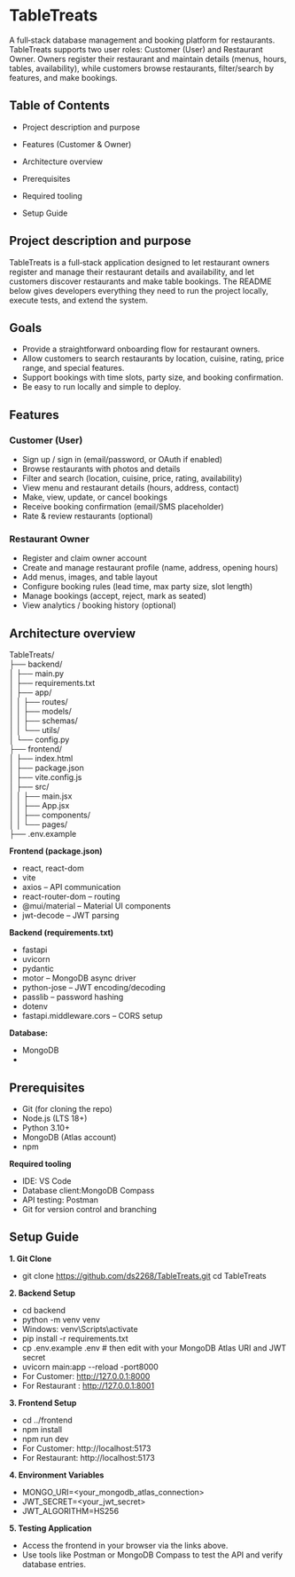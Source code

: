 # **TableTreats**

A full‑stack database management and booking platform for restaurants. TableTreats supports two user roles: Customer (User) and Restaurant Owner. Owners register their restaurant and maintain details (menus, hours, tables, availability), while customers browse restaurants, filter/search by features, and make bookings.

## **Table of Contents**

- Project description and purpose

- Features (Customer & Owner)

- Architecture overview

- Prerequisites

- Required tooling

- Setup Guide


## **Project description and purpose**
TableTreats is a full‑stack application designed to let restaurant owners register and manage their restaurant details and availability, and let customers discover restaurants and make table bookings. The README below gives developers everything they need to run the project locally, execute tests, and extend the system.

## **Goals**
- Provide a straightforward onboarding flow for restaurant owners.
- Allow customers to search restaurants by location, cuisine, rating, price range, and special features.
- Support bookings with time slots, party size, and booking confirmation.
- Be easy to run locally and simple to deploy.

## **Features**
### **Customer (User)**

- Sign up / sign in (email/password, or OAuth if enabled)
- Browse restaurants with photos and details
- Filter and search (location, cuisine, price, rating, availability)
- View menu and restaurant details (hours, address, contact)
- Make, view, update, or cancel bookings
- Receive booking confirmation (email/SMS placeholder)
- Rate & review restaurants (optional)

### **Restaurant Owner**
- Register and claim owner account
- Create and manage restaurant profile (name, address, opening hours)
- Add menus, images, and table layout
- Configure booking rules (lead time, max party size, slot length)
- Manage bookings (accept, reject, mark as seated)
- View analytics / booking history (optional)



## **Architecture overview**
TableTreats/</br>
├── backend/</br>
│   ├── main.py</br>
│   ├── requirements.txt</br>
│   ├── app/</br>
│   │   ├── routes/</br>
│   │   ├── models/</br>
│   │   ├── schemas/</br>
│   │   └── utils/</br>
│   └── config.py</br>
├── frontend/</br>
│   ├── index.html</br>
│   ├── package.json</br>
│   ├── vite.config.js</br>
│   ├── src/</br>
│   │   ├── main.jsx</br>
│   │   ├── App.jsx</br>
│   │   ├── components/</br>
│   │   └── pages/</br>
├── .env.example</br>

**Frontend (package.json)**</br>
- react, react-dom
- vite
- axios – API communication
- react-router-dom – routing
- @mui/material – Material UI components
- jwt-decode – JWT parsing

**Backend (requirements.txt)**</br>
- fastapi</br>
- uvicorn</br>
- pydantic</br>
- motor – MongoDB async driver</br>
- python-jose – JWT encoding/decoding</br>
- passlib – password hashing</br>
- dotenv</br>
- fastapi.middleware.cors – CORS setup</br>

**Database:**
- MongoDB
- 
## **Prerequisites**
- Git (for cloning the repo)
- Node.js (LTS 18+)
- Python 3.10+
- MongoDB (Atlas account)
- npm

**Required tooling**
- IDE: VS Code
- Database client:MongoDB Compass
- API testing: Postman
- Git for version control and branching

## **Setup Guide**
**1. Git Clone**
- git clone https://github.com/ds2268/TableTreats.git
cd TableTreats

**2. Backend Setup**
- cd backend</br>
- python -m venv venv</br>
- Windows: venv\Scripts\activate</br>
- pip install -r requirements.txt</br>
- cp .env.example .env  # then edit with your MongoDB Atlas URI and JWT secret</br>
- uvicorn main:app --reload -port8000
- For Customer: http://127.0.0.1:8000
- For Restaurant : http://127.0.0.1:8001

**3. Frontend Setup**
- cd ../frontend</br>
- npm install</br>
- npm run dev</br>
- For Customer: http://localhost:5173
- For Restaurant: http://localhost:5173

**4. Environment Variables**
  - MONGO_URI=<your_mongodb_atlas_connection></br>
  - JWT_SECRET=<your_jwt_secret></br>
  - JWT_ALGORITHM=HS256</br>

**5. Testing Application**

- Access the frontend in your browser via the links above.
- Use tools like Postman or MongoDB Compass to test the API and verify database entries.
  
